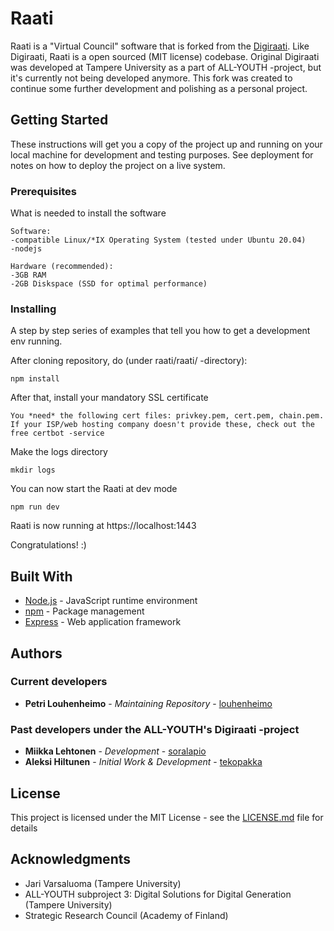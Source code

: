 # Raati

Raati is a "Virtual Council" software that is forked from the [Digiraati](https://github.com/ALL-YOUTH/digiraati). Like Digiraati, Raati is a open sourced (MIT license) codebase. Original Digiraati was developed at Tampere University as a part of ALL-YOUTH -project, but it's currently not being developed anymore. This fork was created to continue some further development and polishing as a personal project.

## Getting Started

These instructions will get you a copy of the project up and running on your local machine for development and testing purposes. See deployment for notes on how to deploy the project on a live system.

### Prerequisites

What is needed to install the software

```
Software: 
-compatible Linux/*IX Operating System (tested under Ubuntu 20.04)
-nodejs

Hardware (recommended):
-3GB RAM
-2GB Diskspace (SSD for optimal performance)
```

### Installing

A step by step series of examples that tell you how to get a development env running.

After cloning repository, do (under raati/raati/ -directory):

```
npm install
```

After that, install your mandatory SSL certificate

```
You *need* the following cert files: privkey.pem, cert.pem, chain.pem.
If your ISP/web hosting company doesn't provide these, check out the free certbot -service
```
Make the logs directory

```
mkdir logs
```
You can now start the Raati at dev mode

```
npm run dev
```
Raati is now running at https://localhost:1443

Congratulations! :)

## Built With

* [Node.js](https://nodejs.org/en/) - JavaScript runtime environment
* [npm](https://www.npmjs.com) - Package management
* [Express](https://expressjs.com) - Web application framework

## Authors

### Current developers 
* **Petri Louhenheimo** - *Maintaining Repository* - [louhenheimo](https://github.com/louhenheimo)

### Past developers under the ALL-YOUTH's Digiraati -project
* **Miikka Lehtonen** - *Development* - [soralapio](https://github.com/soralapio)
* **Aleksi Hiltunen** - *Initial Work & Development* - [tekopakka](https://github.com/tekopakka)

## License

This project is licensed under the MIT License - see the [LICENSE.md](LICENSE.md) file for details

## Acknowledgments

* Jari Varsaluoma (Tampere University)
* ALL-YOUTH subproject 3: Digital Solutions for Digital Generation (Tampere University)
* Strategic Research Council (Academy of Finland)
